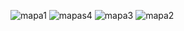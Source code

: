  ![mapa1](https://github.com/user-attachments/assets/a2a8f466-27b0-4d2e-b7aa-61fd32523373) 
 ![mapas4](https://github.com/user-attachments/assets/efeffd69-3420-4ea7-ae76-49624e6f61c4) 
 ![mapa3](https://github.com/user-attachments/assets/8d9b74cc-3be3-44ef-a24c-12917ee51a7e) 
 ![mapa2](https://github.com/user-attachments/assets/b0bcc22d-416b-4306-b28f-469b60768890)
